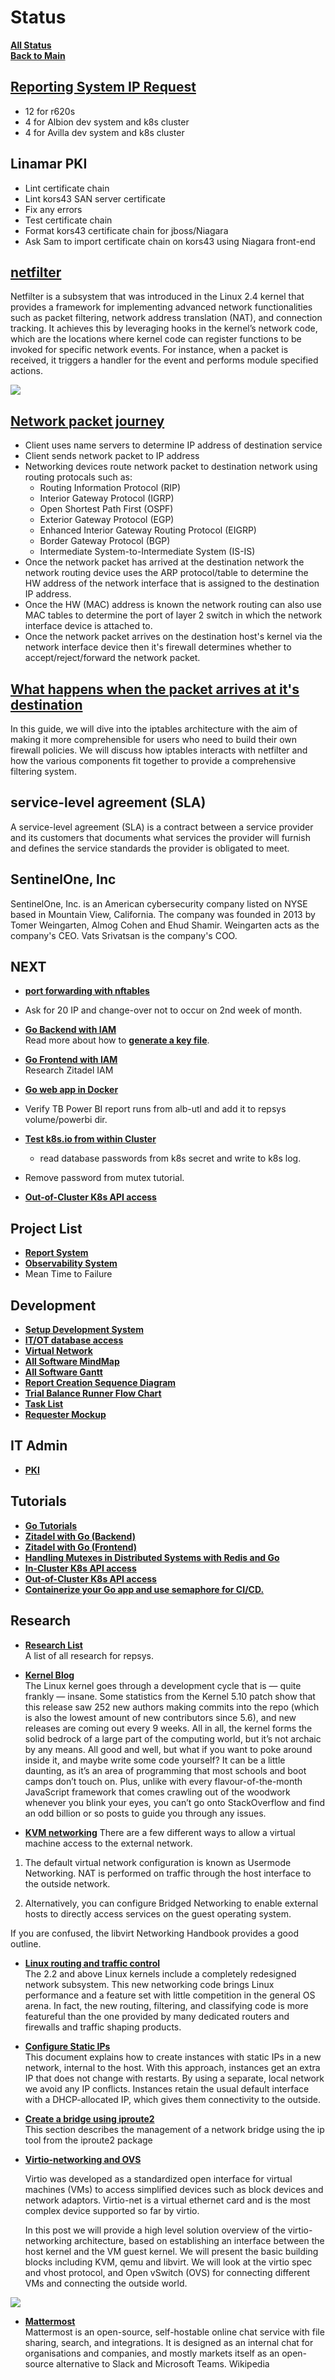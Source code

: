 # Status

**[All Status](../weekly/status_list.md)**\
**[Back to Main](../../../README.md)**

## **[Reporting System IP Request](../../report_system/r620s.md)**

- 12 for r620s
- 4 for Albion dev system and k8s cluster
- 4 for Avilla dev system and k8s cluster

## Linamar PKI

- Lint certificate chain
- Lint kors43 SAN server certificate
- Fix any errors
- Test certificate chain
- Format kors43 certificate chain for jboss/Niagara
- Ask Sam to import certificate chain on kors43 using Niagara front-end

## **[netfilter](../../../research/m_z/virtualization/networking/packet_classification_framework/netfilter.md)**

Netfilter is a subsystem that was introduced in the Linux 2.4 kernel that provides a framework for implementing advanced network functionalities such as packet filtering, network address translation (NAT), and connection tracking. It achieves this by leveraging hooks in the kernel’s network code, which are the locations where kernel code can register functions to be invoked for specific network events. For instance, when a packet is received, it triggers a handler for the event and performs module specified actions.

![](https://blogs.oracle.com/content/published/api/v1.1/assets/CONTA49E135C72694072948F0F9816404B23/Medium?cb=_cache_31b4&channelToken=3189ef66cf584820b5b19e6b10792d6f&format=jpg)

## **[Network packet journey](../../../research/m_z/virtualization/networking/packet_classification_framework/network_packet_journey.md)**

- Client uses name servers to determine IP address of destination service
- Client sends network packet to IP address
- Networking devices route network packet to destination network using routing protocals such as:
  - Routing Information Protocol (RIP)
  - Interior Gateway Protocol (IGRP)
  - Open Shortest Path First (OSPF)
  - Exterior Gateway Protocol (EGP)
  - Enhanced Interior Gateway Routing Protocol (EIGRP)
  - Border Gateway Protocol (BGP)
  - Intermediate System-to-Intermediate System (IS-IS)
- Once the network packet has arrived at the destination network the network routing device uses the ARP protocol/table to determine the HW address of the network interface that is assigned to the destination IP address.
- Once the HW (MAC) address is known the network routing can also use MAC tables to determine the port of layer 2 switch in which the network interface device is attached to.
- Once the network packet arrives on the destination host's kernel via the network interface device then it's firewall determines whether to accept/reject/forward the network packet.

## **[What happens when the packet arrives at it's destination](../../../research/m_z/virtualization/networking/packet_classification_framework/iptables/iptables_netfilter_arch.md)**

In this guide, we will dive into the iptables architecture with the aim of making it more comprehensible for users who need to build their own firewall policies. We will discuss how iptables interacts with netfilter and how the various components fit together to provide a comprehensive filtering system.

## service-level agreement (SLA)

A service-level agreement (SLA) is a contract between a service provider and its customers that documents what services the provider will furnish and defines the service standards the provider is obligated to meet.

## SentinelOne, Inc

SentinelOne, Inc. is an American cybersecurity company listed on NYSE based in Mountain View, California. The company was founded in 2013 by Tomer Weingarten, Almog Cohen and Ehud Shamir. Weingarten acts as the company's CEO. Vats Srivatsan is the company's COO.

## NEXT

- **[port forwarding with nftables](https://access.redhat.com/documentation/en-us/red_hat_enterprise_linux/7/html/security_guide/sec-configuring_port_forwarding_using_nftables)**
- Ask for 20 IP and change-over not to occur on 2nd week of month.

- **[Go Backend with IAM](../../../../go_zit_backend/README.md#next)**\
Read more about how to **[generate a key file](../../../research/m_z/zitadel/key_file.md)**.

- **[Go Frontend with IAM](../../../research/m_z/zitadel/zitadel_article.md)**\
Research Zitadel IAM

- **[Go web app in Docker](https://semaphoreci.com/community/tutorials/how-to-deploy-a-go-web-application-with-docker)**

- Verify TB Power BI report runs from alb-utl and add it to repsys volume/powerbi dir.
- **[Test k8s.io from within Cluster](https://github.com/kubernetes/client-go/blob/master/examples/in-cluster-client-configuration/main.go)**
  - read database passwords from k8s secret and write to k8s log.
- Remove password from mutex tutorial.

- **[Out-of-Cluster K8s API access](https://github.com/kubernetes/client-go/blob/master/examples/out-of-cluster-client-configuration/README.md)**

## Project List

- **[Report System](../../../projects/report_system/report_system.md)**
- **[Observability System](../../../projects/observability_system/observability_system.md)**
- Mean Time to Failure

## Development

- **[Setup Development System](../../report_system/setup_dev_system/setup_dev_system.md)**
- **[IT/OT database access](../../report_system/it_ot_database.md)**
- **[Virtual Network](../../report_system/virtual_network.md)**
- **[All Software MindMap](../../report_system/all_sw_mindmap.md)**
- **[All Software Gantt](../../report_system/all_sw_gantt.md)**
- **[Report Creation Sequence Diagram](../../report_system/report_creation_sequece_diagram.md)**
- **[Trial Balance Runner Flow Chart](../../report_system/trial_balance_runner_flow_chart.md)**
- **[Task List](../../report_system/task_list.md)**
- **[Requester Mockup](../../report_system/requester_mockup/requester_mockup.md)**

## IT Admin

- **[PKI](../../../it_admin/pki/pki_menu.md)**

## Tutorials

- **[Go Tutorials](../../../volumes/go/tutorials/tutorial_list.md)**
- **[Zitadel with Go (Backend)](../../../research/m_z/zitadel/go_backend/go_backend.md)**
- **[Zitadel with Go (Frontend)](../../../research/m_z/zitadel/go_frontend/go_frontend.md)**
- **[Handling Mutexes in Distributed Systems with Redis and Go](../../../volumes/go/tutorials/redis_sentinel/mutex/tutorial_redis_mutex_go.md)**
- **[In-Cluster K8s API access](../../../volumes/go/tutorials/k8s/in_cluster_client_configuration/in-cluster-client-configuration.md)**
- **[Out-of-Cluster K8s API access](../../../volumes/go/tutorials/k8s/out-of-cluster-client-configuration/out-of-cluster-client-configuration.md)**
- **[Containerize your Go app and use semaphore for CI/CD.](../../../volumes/go/tutorials/docker/go_web_docker/go_web_docker.md)**

## Research

- **[Research List](../../../research/research_list.md)**\
A list of all research for repsys.

- **[Kernel Blog](../../../research/a_l/kernel/kernel.md)**\
The Linux kernel goes through a development cycle that is — quite frankly — insane. Some statistics from the Kernel 5.10 patch show that this release saw 252 new authors making commits into the repo (which is also the lowest amount of new contributors since 5.6), and new releases are coming out every 9 weeks. All in all, the kernel forms the solid bedrock of a large part of the computing world, but it’s not archaic by any means. All good and well, but what if you want to poke around inside it, and maybe write some code yourself? It can be a little daunting, as it’s an area of programming that most schools and boot camps don’t touch on. Plus, unlike with every flavour-of-the-month JavaScript framework that comes crawling out of the woodwork whenever you blink your eyes, you can’t go onto StackOverflow and find an odd billion or so posts to guide you through any issues.

- **[KVM networking](../../../research/m_z/virtualization/kvm/kvm_networking.md)**
There are a few different ways to allow a virtual machine access to the external network.

1. The default virtual network configuration is known as Usermode Networking. NAT is performed on traffic through the host interface to the outside network.

2. Alternatively, you can configure Bridged Networking to enable external hosts to directly access services on the guest operating system.

If you are confused, the libvirt Networking Handbook provides a good outline.

- **[Linux routing and traffic control](../../../research/m_z/virtualization/networking/routing/introduction_to_iproute2.md)** \
The 2.2 and above Linux kernels include a completely redesigned network subsystem. This new networking code brings Linux performance and a feature set with little competition in the general OS arena. In fact, the new routing, filtering, and classifying code is more featureful than the one provided by many dedicated routers and firewalls and traffic shaping products.

- **[Configure Static IPs](../../../research/m_z/virtualization/multipass/config_static_ips.md)** \
This document explains how to create instances with static IPs in a new network, internal to the host. With this approach, instances get an extra IP that does not change with restarts. By using a separate, local network we avoid any IP conflicts. Instances retain the usual default interface with a DHCP-allocated IP, which gives them connectivity to the outside.

- **[Create a bridge using iproute2](../../../research/m_z/virtualization/networking/bridge/iproute2_bridge.md)**\
This section describes the management of a network bridge using the ip tool from the iproute2 package

- **[Virtio-networking and OVS](../../../research/m_z/virtualization/networking/virtio/virtio-part1.md)**

  Virtio was developed as a standardized open interface for virtual machines (VMs) to access simplified devices such as block devices and network adaptors. Virtio-net is a virtual ethernet card and is the most complex device supported so far by virtio.

  In this post we will provide a high level solution overview of the virtio-networking architecture, based on establishing an interface between the host kernel and the VM guest kernel. We will present the basic building blocks including KVM, qemu and libvirt. We will look at the virtio spec and vhost protocol, and Open vSwitch (OVS) for connecting different VMs and connecting the outside world.

![](https://www.redhat.com/rhdc/managed-files/2019-09-10-virtio-intro-fig4.jpg)

- **[Mattermost](../../../research/m_z/mattermost/mattermost.md)** \
  Mattermost is an open-source, self-hostable online chat service with file sharing, search, and integrations. It is designed as an internal chat for organisations and companies, and mostly markets itself as an open-source alternative to Slack and Microsoft Teams. Wikipedia
